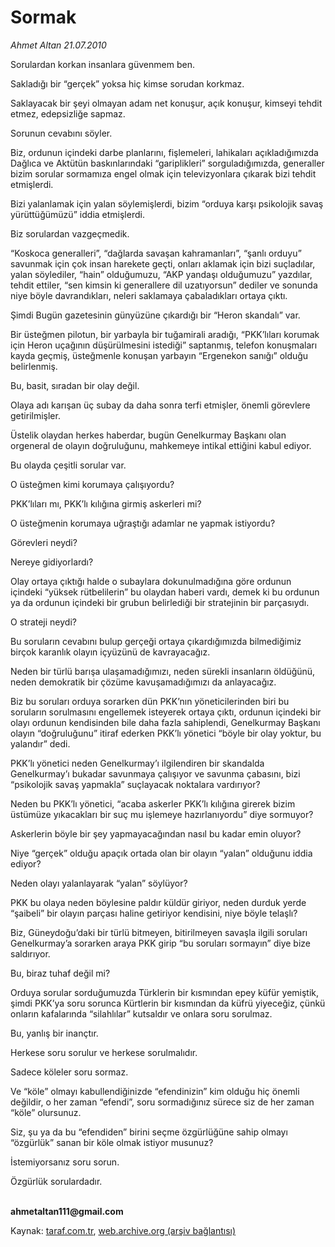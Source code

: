 # Sormak

*Ahmet Altan 21.07.2010*

<div class="yazi"><p>Sorulardan korkan insanlara güvenmem ben.</p>
<p>Sakladığı bir “gerçek” yoksa hiç kimse sorudan korkmaz.</p>
<p>Saklayacak bir şeyi olmayan adam net konuşur, açık konuşur, kimseyi tehdit etmez, edepsizliğe sapmaz.</p>
<p>Sorunun cevabını söyler.</p>
<p>Biz, ordunun içindeki darbe planlarını, fişlemeleri, lahikaları açıkladığımızda Dağlıca ve Aktütün baskınlarındaki “gariplikleri” sorguladığımızda, generaller bizim sorular sormamıza engel olmak için televizyonlara çıkarak bizi tehdit etmişlerdi.</p>
<p>Bizi yalanlamak için yalan söylemişlerdi, bizim “orduya karşı psikolojik savaş yürüttüğümüzü” iddia etmişlerdi.</p>
<p>Biz sorulardan vazgeçmedik.</p>
<p>“Koskoca generalleri”, “dağlarda savaşan kahramanları”, “şanlı orduyu” savunmak için çok insan harekete geçti, onları aklamak için bizi suçladılar, yalan söylediler, “hain” olduğumuzu, “AKP yandaşı olduğumuzu” yazdılar, tehdit ettiler, “sen kimsin ki generallere dil uzatıyorsun” dediler ve sonunda niye böyle davrandıkları, neleri saklamaya çabaladıkları ortaya çıktı.</p>
<p>Şimdi Bugün gazetesinin günyüzüne çıkardığı bir “Heron skandalı” var.</p>
<p>Bir üsteğmen pilotun, bir yarbayla bir tuğamirali aradığı, “PKK’lıları korumak için Heron uçağının düşürülmesini istediği” saptanmış, telefon konuşmaları kayda geçmiş, üsteğmenle konuşan yarbayın “Ergenekon sanığı” olduğu belirlenmiş.</p>
<p>Bu, basit, sıradan bir olay değil.</p>
<p>Olaya adı karışan üç subay da daha sonra terfi etmişler, önemli görevlere getirilmişler.</p>
<p>Üstelik olaydan herkes haberdar, bugün Genelkurmay Başkanı olan orgeneral de olayın doğruluğunu, mahkemeye intikal ettiğini kabul ediyor.</p>
<p>Bu olayda çeşitli sorular var.</p>
<p>O üsteğmen kimi korumaya çalışıyordu?</p>
<p>PKK’lıları mı, PKK’lı kılığına girmiş askerleri mi?</p>
<p>O üsteğmenin korumaya uğraştığı adamlar ne yapmak istiyordu?</p>
<p>Görevleri neydi?</p>
<p>Nereye gidiyorlardı?</p>
<p>Olay ortaya çıktığı halde o subaylara dokunulmadığına göre ordunun içindeki “yüksek rütbelilerin” bu olaydan haberi vardı, demek ki bu ordunun ya da ordunun içindeki bir grubun belirlediği bir stratejinin bir parçasıydı.</p>
<p>O strateji neydi?</p>
<p>Bu soruların cevabını bulup gerçeği ortaya çıkardığımızda bilmediğimiz birçok karanlık olayın içyüzünü de kavrayacağız.</p>
<p>Neden bir türlü barışa ulaşamadığımızı, neden sürekli insanların öldüğünü, neden demokratik bir çözüme kavuşamadığımızı da anlayacağız.</p>
<p>Biz bu soruları orduya sorarken dün PKK’nın yöneticilerinden biri bu soruların sorulmasını engellemek isteyerek ortaya çıktı, ordunun içindeki bir olayı ordunun kendisinden bile daha fazla sahiplendi, Genelkurmay Başkanı olayın “doğruluğunu” itiraf ederken PKK’lı yönetici “böyle bir olay yoktur, bu yalandır” dedi.</p>
<p>PKK’lı yönetici neden Genelkurmay’ı ilgilendiren bir skandalda Genelkurmay’ı bukadar savunmaya çalışıyor ve savunma çabasını, bizi “psikolojik savaş yapmakla” suçlayacak noktalara vardırıyor?</p>
<p>Neden bu PKK’lı yönetici, “acaba askerler PKK’lı kılığına girerek bizim üstümüze yıkacakları bir suç mu işlemeye hazırlanıyordu” diye sormuyor?</p>
<p>Askerlerin böyle bir şey yapmayacağından nasıl bu kadar emin oluyor?</p>
<p>Niye “gerçek” olduğu apaçık ortada olan bir olayın “yalan” olduğunu iddia ediyor?</p>
<p>Neden olayı yalanlayarak “yalan” söylüyor?</p>
<p>PKK bu olaya neden böylesine paldır küldür giriyor, neden durduk yerde “şaibeli” bir olayın parçası haline getiriyor kendisini, niye böyle telaşlı?</p>
<p>Biz, Güneydoğu’daki bir türlü bitmeyen, bitirilmeyen savaşla ilgili soruları Genelkurmay’a sorarken araya PKK girip “bu soruları sormayın” diye bize saldırıyor.</p>
<p>Bu, biraz tuhaf değil mi?</p>
<p>Orduya sorular sorduğumuzda Türklerin bir kısmından epey küfür yemiştik, şimdi PKK’ya soru sorunca Kürtlerin bir kısmından da küfrü yiyeceğiz, çünkü onların kafalarında “silahlılar” kutsaldır ve onlara soru sorulmaz.</p>
<p>Bu, yanlış bir inançtır.</p>
<p>Herkese soru sorulur ve herkese sorulmalıdır.</p>
<p>Sadece köleler soru sormaz.</p>
<p>Ve “köle” olmayı kabullendiğinizde “efendinizin” kim olduğu hiç önemli değildir, o her zaman “efendi”, soru sormadığınız sürece siz de her zaman “köle” olursunuz.</p>
<p>Siz, şu ya da bu “efendiden” birini seçme özgürlüğüne sahip olmayı “özgürlük” sanan bir köle olmak istiyor musunuz?</p>
<p>İstemiyorsanız soru sorun.</p>
<p>Özgürlük sorulardadır.</p>
<p><b><br/>ahmetaltan111@gmail.com</b></p></div>

Kaynak: [taraf.com.tr](http://www.taraf.com.tr:80/ahmet-altan/makale-sormak.htm), [web.archive.org (arşiv bağlantısı)](http://web.archive.org/web/20100723004809/http://www.taraf.com.tr:80/ahmet-altan/makale-sormak.htm)
